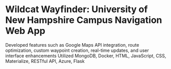# Wildcat Wayfinder: University of New Hampshire Campus Navigation Web App
Developed features such as Google Maps API integration, route optimization, custom waypoint creation, real-time updates, and user interface enhancements
Utilized MongoDB, Docker, HTML, JavaScript, CSS, Materialize, RESTful API, Azure, Flask


